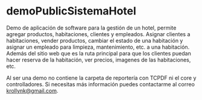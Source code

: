 # demoPublicSistemaHotel
Demo de aplicación de software para la gestión de un hotel, permite agregar productos, habitaciones, clientes y empleados. Asignar clientes a habitaciones, vender productos, cambiar el estado de una habitación y asignar un empleado para limpieza, mantenimiento, etc. a una habitación.
Además del sitio web que es la ruta principal para que los clientes puedan hacer reserva de la habitación, ver precios, imagenes de las habitaciones, etc.

Al ser una demo no contiene la carpeta de reportería con TCPDF ni el core y controlladores. Si necesitas más información puedes contactarme al correo krollynk@gmail.com.
